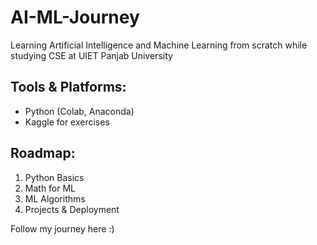 # AI-ML-Journey
Learning Artificial Intelligence and Machine Learning from scratch while studying CSE at UIET Panjab University

## Tools & Platforms:
- Python (Colab, Anaconda)
- Kaggle for exercises

## Roadmap:
1. Python Basics
2. Math for ML
3. ML Algorithms
4. Projects & Deployment

Follow my journey here :)

